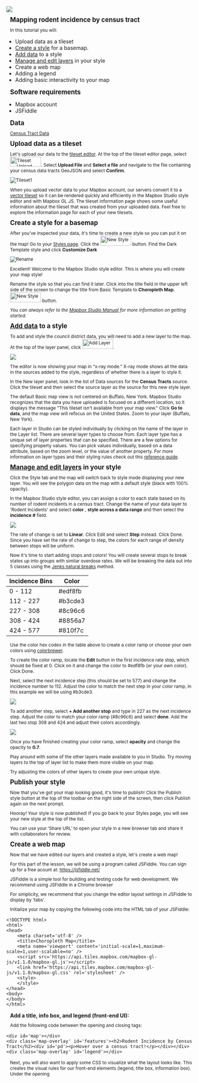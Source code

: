 <img src="https://github.com/mjdanielson/University-of-Buffalo/blob/master/Labs/Choropleth-Map/Images/Logo.png">

## Mapping rodent incidence by census tract

In this tutorial you will:

* Upload data as a tileset
* [Create a style](https://docs.mapbox.com/help/how-mapbox-works/map-design/#how-map-styles-work) for a basemap.
* [Add data](https://www.mapbox.com/help/uploads/) to a style
* [Manage and edit layers](https://www.mapbox.com/studio-manual/reference/styles/#style-editor) in your style
* Create a web map 
* Adding a legend 
* Adding basic interactivity to your map 

## Software requirements

* Mapbox account
* JSFiddle 

## Data

[Census Tract Data](https://github.com/mjdanielson/University-of-Buffalo/blob/master/Labs/Choropleth-Map/Data/Initial_Commit.md)

## Upload data as a tileset

Let's upload our data to the [tileset editor](https://studio.mapbox.com/tilesets/).  At the top of the tileset editor page, select
  <img src="https://github.com/mjdanielson/University-of-Buffalo/blob/master/Labs/Choropleth-Map/Images/Tileset.png" width="82" height="26" title="Tileset Upload">. Select __Upload File__ and __Select a file__ and navigate to the file containing your census data tracts GeoJSON and select __Confirm__. 

  <p align= 'center'>
  <img src="https://github.com/mjdanielson/University-of-Buffalo/blob/master/Labs/Choropleth-Map/Images/Census_Tileset.png" title="Tileset1">
  </p>

When you upload vector data to your Mapbox account, our servers convert it to a [vector tileset](https://docs.mapbox.com/help/glossary/tileset/) so it can be rendered quickly and efficiently in the Mapbox Studio style editor and with Mapbox GL JS. The tileset information page shows some useful information about the tileset that was created from your uploaded data. Feel free to explore the information page for each of your new tilesets. 


## Create a style for a basemap
  
After you've inspected your data, it's time to create a new style so you can put it on the map! Go to your [Styles page](https://studio.mapbox.com/). Click the <img src="https://github.com/mjdanielson/University-of-Buffalo/blob/master/Labs/Choropleth-Map/Images/New_Style.png" width="82" height="26" title="New Style"> button. Find the Dark Template style and click __Customize Dark__

<p align="center">
  <img src="https://github.com/mjdanielson/University-of-Buffalo/blob/master/Labs/Choropleth-Map/Images/Dark_Style.png" title="Rename"> 
</p>

Excellent! Welcome to the Mapbox Studio style editor. This is where you will create your map style!

Rename the style so that you can find it later. Click into the title field in the upper left side of the screen to change the title from Basic Template to __Choropleth Map__.  <img src="https://github.com/mjdanielson/University-of-Buffalo/blob/master/Labs/Choropleth-Map/Images/New_Style.png" width="82" height="26" title="New Style"> button.


_You can always refer to the [Mapbox Studio Manual](https://www.mapbox.com/studio-manual/reference/styles/) for more information on getting started._

## [Add data](https://www.mapbox.com/help/uploads/) to a style

To add and style the council district data, you will need to add a new layer to the map. At the top of the layer panel, click <img src="https://github.com/mjdanielson/University-of-Buffalo/blob/master/Labs/Choropleth-Map/Images/Add_Layer.png" width="82" height="26" title="Add Layer">.

<p align = "center">
  <img src = "https://github.com/mjdanielson/University-of-Buffalo/blob/master/Labs/Graduated-Points/Images/Add_Layer.gif">
  </p>

The editor is now showing your map in “x-ray mode.” X-ray mode shows all the data in the sources added to the style, regardless of whether there is a layer to style it.

In the New layer panel, look in the list of Data sources for the __Census Tracts__ source. Click the tileset and then select the source layer as the source for this new style layer.

The default Basic map view is not centered on Buffalo, New York. Mapbox Studio recognizes that the data you have uploaded is focused on a different location, so it displays the message "This tileset isn't available from your map view." Click __Go to data__, and the map view will refocus on the United States. Zoom to your layer (Buffalo, New York). 

Each layer in Studio can be styled individually by clicking on the name of the layer in the Layer list. There are several layer types to choose from. Each layer type has a unique set of layer properties that can be specified. There are a few options for specifying property values. You can pick values individually, based on a data attribute, based on the zoom level, or the value of another property. For more information on layer types and their styling rules check out this [reference guide](https://docs.mapbox.com/studio-manual/reference/styles/).

## [Manage and edit layers](https://www.mapbox.com/studio-manual/reference/styles/#style-editor) in your style

Click the Style tab and the map will switch back to style mode displaying your new layer. You will see the polygon data on the map with a default style (black with 100% opacity). 

In the Mapbox Studio style editor, you can assign a color to each state based on its number of rodent incidents in a census tract. Change the name of your data layer to 'Rodent Incidents' and select __color__ ,  __style across a data range__ and then select the __incidence #__ field.

<p align = "center">
  <img src= "https://github.com/mjdanielson/University-of-Buffalo/blob/master/Labs/Choropleth-Map/Images/Rename_Layer.gif">
</p>

The rate of change is set to __Linear__. Click Edit and select __Step__ instead. Click Done. Since you have set the rate of change to step, the colors for each range of density between stops will be uniform.

Now it's time to start adding stops and colors! You will create several stops to break states up into groups with similar overdose rates. We will be breaking the data out into 5 classes using the [Jenks natural breaks](https://en.wikipedia.org/wiki/Jenks_natural_breaks_optimization) method. 

| Incidence Bins   |  Color   |
|------------------|----------|
| 0 - 112          | #edf8fb  |
| 112 - 227        | #b3cde3  |
| 227 - 308        | #8c96c6  |
| 308 - 424        | #8856a7  |
| 424 - 577        | #810f7c  |


Use the color hex codes in the table above to create a color ramp or choose your own colors using [colorbrewer](http://colorbrewer2.org/).

To create the color ramp, locate the __Edit__ button in the first incidence rate stop, which should be fixed at 0. Click on it and change the color to #edf8fb (or your own color). Click Done. 

Next, select the next incidence step (this should be set to 577) and change the incidence number to 112. Adjust the color to match the next step in your color ramp, in this example we will be using #b3cde3. 

<p align="center">
  <img src="https://github.com/mjdanielson/University-of-Buffalo/blob/master/Labs/Choropleth-Map/Images/Color_Change.gif">
 </p>
 
To add another step, select __+ Add another stop__ and type in 227 as the next incidence step. Adjust the color to match your color ramp (#8c96c6) and select __done__. Add the last two stop 308 and 424 and adjust their colors accordingly. 

<p align="center">
  <img src = "https://github.com/mjdanielson/University-of-Buffalo/blob/master/Labs/Choropleth-Map/Images/Color_Ramp.png">
</p>

Once you have finished creating your color ramp, select __opacity__ and change the opacity to __0.7__.  

Play around with some of the other layers made available to you in Studio. Try moving layers to the top of layer list to make them more visible on your map. 

Try adjusting the colors of other layers to create your own unique style. 

## Publish your style 

Now that you've got your map looking good, it's time to publish! Click the Publish style button at the top of the toolbar on the right side of the screen, then click Publish again on the next prompt.

Hooray! Your style is now published! If you go back to your Styles page, you will see your new style at the top of the list.

You can use your ‘Share URL’ to open your style in a new browser tab and share it with collaborators for review.

## Create a web map 

Now that we have edited our layers and created a style, let's create a web map! 

For this part of the lesson, we will be using a program called JSFiddle. You can sign up for a free acount at: https://jsfiddle.net/

JSFiddle is a simple tool for building and testing code for web development. We recommend using JSFiddle in a Chrome browser

For simplicity, we recommend that you change the editor layout settings in JSFiddle to display by ‘tabs’.

Initialize your map by copying the following code into the HTML tab of your JSFiddle:

```
<!DOCTYPE html>
<html>
<head>
    <meta charset='utf-8' />
    <title>Choropleth Map</title>
    <meta name='viewport' content='initial-scale=1,maximum-scale=1,user-scalable=no' />
    <script src='https://api.tiles.mapbox.com/mapbox-gl-js/v1.1.0/mapbox-gl.js'></script>
    <link href='https://api.tiles.mapbox.com/mapbox-gl-js/v1.1.0/mapbox-gl.css' rel='stylesheet' />
    <style>
    </style>
</head>
<body>
</body>
</html>

```

### Add a title, info box, and legend (front-end UI):

Add the following code between the <body> opening and </body> closing tags:

```
<div id='map'></div>
<div class='map-overlay' id='features'><h2>Rodent Incidence by Census Tract</h2><div id='pd'><p>Hover over a census tract!</p></div></div>
<div class='map-overlay' id='legend'></div>
```

Next, you will also want to apply some CSS to visualize what the layout looks like. This creates the visual rules for our front-end elements (legend, title box, information box). Under the opening <style> tag at the top of your code, add the following: 
  
```  
  body {
  margin: 0;
  padding: 0;
}

h2,
h3 {
  margin: 10px;
  font-size: 1.2em;
}

h3 {
  font-size: 1em;
}

p {
  font-size: 0.85em;
  margin: 10px;
  text-align: left;
}

/**
* Create a position for the map
* on the page */
#map {
  position: absolute;
  top: 0;
  bottom: 0;
  width: 100%;
}

/**
* Set rules for how the map overlays
* (information box and legend) will be displayed
* on the page. */

.map-overlay {
  position: absolute;
  bottom: 0;
  right: 0;
  background: rgba(255, 255, 255, 0.8);
  margin-right: 20px;
  font-family: Arial, sans-serif;
  overflow: auto;
  border-radius: 3px;
}

#features {
  top: 0;
  height: 100px;
  margin-top: 20px;
  width: 250px;
}

#legend {
  padding: 10px;
  box-shadow: 0 1px 2px rgba(0, 0, 0, 0.1);
  line-height: 18px;
  height: 150px;
  margin-bottom: 40px;
  width: 100px;
}

.legend-key {
  display: inline-block;
  border-radius: 20%;
  width: 10px;
  height: 10px;
  margin-right: 5px;
}
```

Hit run to see your changes. 

In the next step, you will add the map to your page and the project will start taking shape.

### Initialize the map 

For the next step you will need a [Mapbox access token](https://docs.mapbox.com/help/how-mapbox-works/access-tokens/) and your [style ID](https://docs.mapbox.com/help/glossary/style-id/). Without this, the rest of the code will not work. 

<p align = "center">
  <img src="https://github.com/mjdanielson/University-of-Buffalo/blob/master/Labs/Choropleth-Map/Images/Access_Token.png">
</p>

<p align = "center">
<img src="https://github.com/mjdanielson/University-of-Buffalo/blob/master/Labs/Choropleth-Map/Images/Style_ID.gif">
</p>

Add the following code after <div class='map-over' id='legend'></div> and before the closing </body> tag

```
<script>
mapboxgl.accessToken = 'pk.eyJ1IjoibWpkYW5pZWxzb24iLCJhIjoiY2p2bzFlbnZ5MW5pbTN5cGJ2YWp2MW9vaiJ9.kAaZq3iyJwvrMLK7XDs_qw';
var map = new mapboxgl.Map({
    container: 'map', // container id
    style: 'your-style-url', // replace this with your style URL
    center: [,], // starting position [lng, lat] - adjust the starting position to be centered on Buffalo, New York 
    zoom: 3 // starting zoom - change the starting zoom position to 11 
});
</script>
```

Add your style id to the map variable. Edit the line of code that has the comment 'replace this with your style URL'.

```
style: 'your-style-url', // replace this with your style URL
```

Next, we want to center our map onto Buffalo, New York. Locate the line of code that is telling the map where to center the view. Try changing the center location by picking a new coordinate using http://geojson.io/ (or looking at the bottom of the right-hand panel in the Mapbox Studio style editor). Change the coordinates in your code and run your changes.

```
center: [,], // starting position [lng, lat] - adjust the starting position to be centered on Buffalo, New York 
```

Change the zoom level to 11.

```
zoom: 3 // starting zoom - change the starting zoom position to 11 
```

Hit run to see your changes. 

<p align="center">
  <img src="https://github.com/mjdanielson/University-of-Buffalo/blob/master/Labs/Choropleth-Map/Images/Map_No_Legend.png">
</p>


### Add additional information

With some projects, this is where you'd stop: you put a map on a page! But for this map, you will add two pieces of additional information that will make the map even more useful: a legend and an information window that shows the population density for whatever state the cursor is hovering on

### [The load event](https://docs.mapbox.com/help/tutorials/choropleth-studio-gl-pt-2/#the-load-event)

What is a callback?

Initializing the map on the page does more than create a container in the map div. It also tells the browser to request the Mapbox Studio style you created in part 1. This can take variable amounts of time depending on how quickly the Mapbox server can respond to that request, and everything else you're going to add in the code relies on that style being loaded onto the map. As such, it's important to make sure the style is loaded before any more code is executed.

Fortunately, the map object can tell your browser about certain events that occur when the map's state changes. One of these events is load, which is emitted when the style has been loaded onto the map. Through the map.on method, you can make sure that none of the rest of your code is executed until that event occurs by placing it in a [callback function](https://github.com/maxogden/art-of-node#callbacks) that is called when the load event occurs.

To make sure the rest of the code can execute, it needs to live in a callback function that is executed when the map is finished loading.

Add the load event before the closing script tag </script>

```
map.on('load', function() {
  // the rest of the code will go in here
});
```

### [Create arrays of intervals and colors](https://docs.mapbox.com/help/tutorials/choropleth-studio-gl-pt-2/#create-arrays-of-intervals-and-colors)

Creating a list of the stops you used when styling your layer that contains state data will allow us to add a legend to our map in a later step.

Remember: this code goes inside of the load callback function!

```
var layers = ['0-112', '112-227', '227-308', '308-424', '424-577'];
var colors = ['#edf8fb', '#b3cde3', '#8c96c6', '#8856a7', '#810f7c']; //add the colors that we used to style our choropleth map!
```

### Add a legend

The following code adds a legend to the map. To do so, it iterates through the list of layers you defined above and adds a legend element for each one based on the name of the layer and its color. 

```
for (i = 0; i < layers.length; i++) {
  var layer = layers[i];
  var color = colors[i];
  var item = document.createElement('div');
  var key = document.createElement('span');
  key.className = 'legend-key';
  key.style.backgroundColor = color;

  var value = document.createElement('span');
  value.innerHTML = layer;
  item.appendChild(key);
  item.appendChild(value);
  legend.appendChild(item);
}
```

Hit run to see your changes. The legend box is slightly too big. Can you figure out how to adjust the height of the legend box in your code? Change the height to 100 px.

<p align="center">
  <img src="https://github.com/mjdanielson/University-of-Buffalo/blob/master/Labs/Choropleth-Map/Images/Map_legend.png">
 </p>

### Add the information box 

When the cursor is hovering over a census tract, the information window should show the rodent incidence information for that state. If the cursor is not hovering over a state, the information window should say, "Hover over a census tract!"

To do this, add a listener for the mousemove event, identify which census tract is at the location of the cursor if any, and update the information window:

```
map.on('mousemove', function(e) {
  var tract = map.queryRenderedFeatures(e.point, {
    layers: ['Rodent Incidence']
  });

  if (tract.length > 0) {
    document.getElementById('pd').innerHTML = '<h3><strong>' + tract[0].properties.Incidence + '</strong> rodent incidents</em></p>';
  } else {
    document.getElementById('pd').innerHTML = '<p>Hover over a census tract!</p>';
  }
});

```

### Cursor

Add a single line of code to give the map the default pointer cursor.

map.getCanvas().style.cursor = 'default';

## Mission complete

You have created an interactive choropleth map!

<p align = "center">
  <img src="https://github.com/mjdanielson/University-of-Buffalo/blob/master/Labs/Choropleth-Map/Images/final_map.png">
 </p>

Final JSFiddle Code can be [here](https://jsfiddle.net/mjdanielson/6qvroucn/37/).

